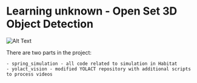 # Learning unknown - Open Set 3D Object Detection

![Alt Text](object_detection.gif)

There are two parts in the project:

	- spring_simulation - all code related to simulation in Habitat
	- yolact_vision - modified YOLACT repository with additional scripts to process videos
